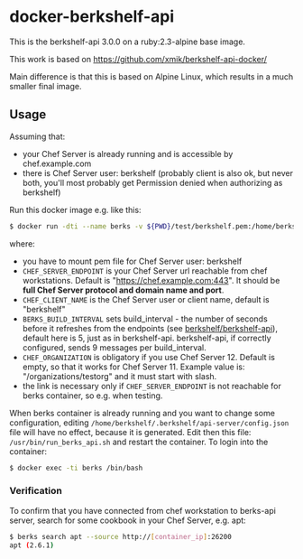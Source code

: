 # docker-berkshelf-api

This is the berkshelf-api 3.0.0 on a ruby:2.3-alpine base image.

This work is based on https://github.com/xmik/berkshelf-api-docker/

Main difference is that this is based on Alpine Linux, which results in a much
smaller final image.

## Usage
Assuming that:
  * your Chef Server is already running and is accessible by chef.example.com
  * there is Chef Server user: berkshelf (probably client is also ok, but
   never both, you'll most probably get Permission denied when authorizing as
   berkshelf)

Run this docker image e.g. like this:
```bash
$ docker run -dti --name berks -v ${PWD}/test/berkshelf.pem:/home/berkshelf/.chef/berkshelf.pem -e CHEF_SERVER_ENDPOINT="https://chef.example.com:443" -e BERKS_BUILD_INTERVAL=15 -e CHEF_ORGANIZATION="/organizations/testorg" --link chef_server:chef.example.com -p 26200:26200  xmik/berkshelf-api-docker:0.0.4
```

where:
  * you have to mount pem file for Chef Server user: berkshelf
  * `CHEF_SERVER_ENDPOINT` is your Chef Server url reachable from chef workstations.
   Default is "https://chef.example.com:443". It should be **full Chef Server
   protocol and domain name and port**.
  * `CHEF_CLIENT_NAME` is the Chef Server user or client name, default is "berkshelf"
  * `BERKS_BUILD_INTERVAL` sets build_interval - the number of seconds before it
   refreshes from the endpoints (see [berkshelf/berkshelf-api](https://github.com/berkshelf/berkshelf-api)),
   default here is 5, just as in berkshelf-api. berkshelf-api, if correctly
   configured, sends 9 messages per build_interval.
  * `CHEF_ORGANIZATION` is obligatory if you use Chef Server 12. Default is empty,
   so that it works for Chef Server 11. Example value is: "/organizations/testorg"
   and it must start with slash.
  * the link is necessary only if `CHEF_SERVER_ENDPOINT` is not reachable for
   berks container, so e.g. when testing.

When berks container is already running and you want to change some configuration,
 editing `/home/berkshelf/.berkshelf/api-server/config.json` file will have no
 effect, because it is generated. Edit then this file: `/usr/bin/run_berks_api.sh`
 and restart the container. To login into the container:
```bash
$ docker exec -ti berks /bin/bash
```

### Verification
To confirm that you have connected from chef workstation to berks-api server,
 search for some cookbook in your Chef Server, e.g. apt:
```bash
$ berks search apt --source http://[container_ip]:26200
apt (2.6.1)
```

